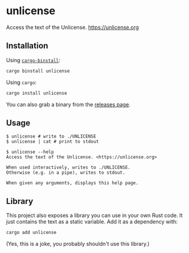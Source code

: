 # unlicense

Access the text of the Unlicense. <https://unlicense.org>

## Installation

Using [`cargo-binstall`](https://github.com/cargo-bins/cargo-binstall):

```sh
cargo binstall unlicense
```

Using `cargo`:
  
```sh
cargo install unlicense
```

You can also grab a binary from the [releases page](https://github.com/senekor/unlicense/releases).

## Usage

```
$ unlicense # write to ./UNLICENSE
$ unlicense | cat # print to stdout

$ unlicense --help
Access the text of the Unlicense. <https://unlicense.org>

When used interactively, writes to ./UNLICENSE.
Otherwise (e.g. in a pipe), writes to stdout.

When given any arguments, displays this help page.
```

## Library

This project also exposes a library you can use in your own Rust code.
It just contains the text as a static variable.
Add it as a dependency with:

```sh
cargo add unlicense
```

(Yes, this is a joke, you probably shouldn't use this library.)
